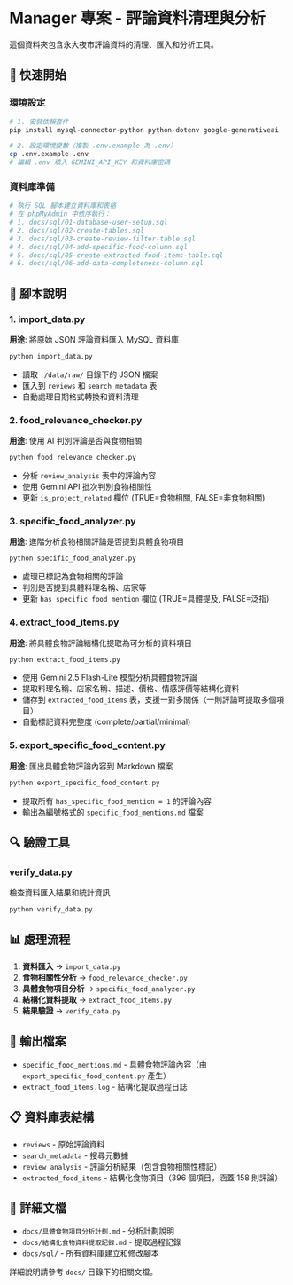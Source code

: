 # Manager 專案 - 評論資料清理與分析

這個資料夾包含永大夜市評論資料的清理、匯入和分析工具。

## 🚀 快速開始

### 環境設定
```bash
# 1. 安裝依賴套件
pip install mysql-connector-python python-dotenv google-generativeai

# 2. 設定環境變數（複製 .env.example 為 .env）
cp .env.example .env
# 編輯 .env 填入 GEMINI_API_KEY 和資料庫密碼
```

### 資料庫準備
```bash
# 執行 SQL 腳本建立資料庫和表格
# 在 phpMyAdmin 中依序執行：
# 1. docs/sql/01-database-user-setup.sql
# 2. docs/sql/02-create-tables.sql
# 3. docs/sql/03-create-review-filter-table.sql
# 4. docs/sql/04-add-specific-food-column.sql
# 5. docs/sql/05-create-extracted-food-items-table.sql
# 6. docs/sql/06-add-data-completeness-column.sql
```

## 📜 腳本說明

### 1. import_data.py
**用途**: 將原始 JSON 評論資料匯入 MySQL 資料庫
```bash
python import_data.py
```
- 讀取 `./data/raw/` 目錄下的 JSON 檔案
- 匯入到 `reviews` 和 `search_metadata` 表
- 自動處理日期格式轉換和資料清理

### 2. food_relevance_checker.py
**用途**: 使用 AI 判別評論是否與食物相關
```bash
python food_relevance_checker.py
```
- 分析 `review_analysis` 表中的評論內容
- 使用 Gemini API 批次判別食物相關性
- 更新 `is_project_related` 欄位 (TRUE=食物相關, FALSE=非食物相關)

### 3. specific_food_analyzer.py
**用途**: 進階分析食物相關評論是否提到具體食物項目
```bash
python specific_food_analyzer.py
```
- 處理已標記為食物相關的評論
- 判別是否提到具體料理名稱、店家等
- 更新 `has_specific_food_mention` 欄位 (TRUE=具體提及, FALSE=泛指)

### 4. extract_food_items.py
**用途**: 將具體食物評論結構化提取為可分析的資料項目
```bash
python extract_food_items.py
```
- 使用 Gemini 2.5 Flash-Lite 模型分析具體食物評論
- 提取料理名稱、店家名稱、描述、價格、情感評價等結構化資料
- 儲存到 `extracted_food_items` 表，支援一對多關係（一則評論可提取多個項目）
- 自動標記資料完整度 (complete/partial/minimal)

### 5. export_specific_food_content.py
**用途**: 匯出具體食物評論內容到 Markdown 檔案
```bash
python export_specific_food_content.py
```
- 提取所有 `has_specific_food_mention = 1` 的評論內容
- 輸出為編號格式的 `specific_food_mentions.md` 檔案

## 🔍 驗證工具

### verify_data.py
檢查資料匯入結果和統計資訊
```bash
python verify_data.py
```

## 📊 處理流程
1. **資料匯入** → `import_data.py`
2. **食物相關性分析** → `food_relevance_checker.py`
3. **具體食物項目分析** → `specific_food_analyzer.py`
4. **結構化資料提取** → `extract_food_items.py`
5. **結果驗證** → `verify_data.py`

## 📁 輸出檔案
- `specific_food_mentions.md` - 具體食物評論內容（由 `export_specific_food_content.py` 產生）
- `extract_food_items.log` - 結構化提取過程日誌

## 📋 資料庫表結構
- `reviews` - 原始評論資料
- `search_metadata` - 搜尋元數據
- `review_analysis` - 評論分析結果（包含食物相關性標記）
- `extracted_food_items` - 結構化食物項目（396 個項目，涵蓋 158 則評論）

## 📖 詳細文檔
- `docs/具體食物項目分析計劃.md` - 分析計劃說明
- `docs/結構化食物資料提取記錄.md` - 提取過程記錄
- `docs/sql/` - 所有資料庫建立和修改腳本

詳細說明請參考 `docs/` 目錄下的相關文檔。